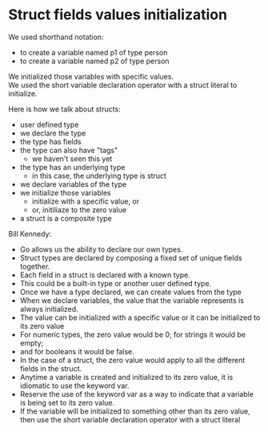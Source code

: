 # Struct fields values initialization

We used shorthand notation:

- to create a variable named p1 of type person
- to create a variable named p2 of type person

We initialized those variables with specific values.  
We used the short variable declaration operator with a struct literal to initialize.

Here is how we talk about structs:

- user defined type
- we declare the type
- the type has fields
- the type can also have "tags"
  - we haven't seen this yet
- the type has an underlying type
  - in this case, the underlying type is struct
- we declare variables of the type
- we initialize those variables
  - initialize with a specific value, or
  - or, initiliaze to the zero value
- a struct is a composite type

Bill Kennedy:

- Go allows us the ability to declare our own types.
- Struct types are declared by composing a fixed set of unique fields together.
- Each field in a struct is declared with a known type.
- This could be a built-in type or another user defined type.
- Once we have a type declared, we can create values from the type
- When we declare variables, the value that the variable represents is always initialized.
- The value can be initialized with a specific value or it can be initialized to its zero value
- For numeric types, the zero value would be 0; for strings it would be empty;
- and for booleans it would be false.
- In the case of a struct, the zero value would apply to all the different fields in the struct.
- Anytime a variable is created and initialized to its zero value, it is idiomatic to use the keyword var.
- Reserve the use of the keyword var as a way to indicate that a variable is being set to its zero value.
- If the variable will be initialized to something other than its zero value, then use the short variable declaration operator with a struct literal
